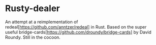 # Rusty-dealer
An attempt at a reimplementation of redeal[https://github.com/anntzer/redeal] in Rust. Based on the super useful bridge-cards[https://github.com/droundy/bridge-cards] by David Roundy.
Still in the cocoon.
